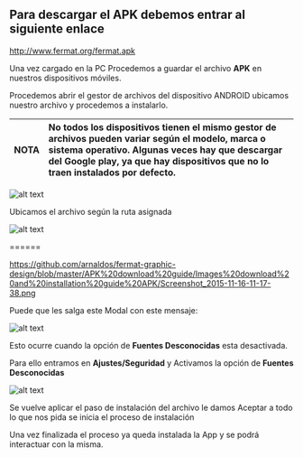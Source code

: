 ﻿
## Para descargar el APK debemos entrar al siguiente enlace

http://www.fermat.org/fermat.apk

Una vez cargado en la PC Procedemos a guardar el archivo **APK** en nuestros dispositivos móviles.

Procedemos abrir el gestor de archivos del dispositivo ANDROID ubicamos nuestro archivo y procedemos a instalarlo.

| NOTA | No todos los dispositivos tienen el mismo gestor de archivos pueden variar según el modelo, marca o sistema operativo. Algunas veces hay que descargar del Google play, ya que hay dispositivos que no lo traen instalados por defecto. |
| ------------- | :------------- |

![alt text](https://github.com/arnaldos/fermat-graphic-design/blob/master/APK%20download%20guide/Images%20download%20and%20installation%20guide%20APK/Screenshot_2015-11-16-11-03-43.jpg "Screenshot")

Ubicamos el archivo según la ruta asignada

![alt text](https://github.com/arnaldos/fermat-graphic-design/blob/master/APK%20download%20guide/Images%20download%20and%20installation%20guide%20APK/Screenshot_2015-11-16-11-04-12.jpg "Screenshot")

======

https://github.com/arnaldos/fermat-graphic-design/blob/master/APK%20download%20guide/Images%20download%20and%20installation%20guide%20APK/Screenshot_2015-11-16-11-17-38.png

Puede que les salga este Modal con este mensaje:

![alt text](https://github.com/arnaldos/fermat-graphic-design/blob/master/APK%20download%20guide/Images%20download%20and%20installation%20guide%20APK/Screenshot_2015-11-16-11-05-53.jpg "Screenshot")

Esto ocurre cuando la opción de **Fuentes Desconocidas** esta desactivada.

Para ello entramos en **Ajustes/Seguridad** y Activamos la opción de **Fuentes Desconocidas** 

![alt text](https://github.com/arnaldos/fermat-graphic-design/blob/master/APK%20download%20guide/Images%20download%20and%20installation%20guide%20APK/Screenshot_2015-11-16-11-06-09.jpg "Screenshot")

Se vuelve aplicar el paso de instalación del archivo le damos Aceptar a todo lo que nos pida se inicia el proceso de instalación 

Una vez finalizada el proceso ya queda instalada la App y se podrá interactuar con la misma.

